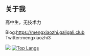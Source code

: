 ## 关于我
高中生，无技术力

Blog:https://mengxiaozhi.galigali.club  
Twitter:mengxiaozhi3

![](https://github-readme-stats.vercel.app/api?username=mengxiaozhi)
[![Top Langs](https://github-readme-stats.vercel.app/api/top-langs/?username=mengxiaozhi)](https://github.com/mengxiaozhi/github-readme-stats)
